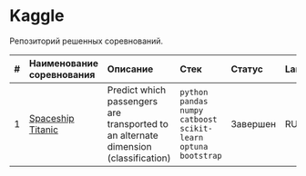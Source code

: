 # Kaggle

Репозиторий решенных соревнований.

| # | Наименование соревнования | Описание | Стек | Статус | Language |
| :---------------------- | :---------------------- | :---------------------- | :---------------------- | :---------------------- | :---------------------- |
| 1 | [Spaceship Titanic](spaceship_titanic) | Predict which passengers are transported to an alternate dimension (classification)| `python` `pandas` `numpy` `catboost` `scikit-learn` `optuna` `bootstrap` | Завершен | RU |
